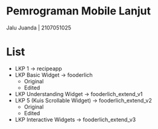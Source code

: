 # Pemrograman Mobile Lanjut
Jalu Juanda | 2107051025

# List
* LKP 1 -> recipeapp
* LKP Basic Widget -> fooderlich
   * Original
   * Edited
* LKP Understanding Widget -> fooderlich_extend_v1
* LKP 5 (Kuis Scrollable Widget) -> fooderlich_extend_v2
  * Original
  * Edited
* LKP Interactive Widgets -> fooderlich_extend_v3
